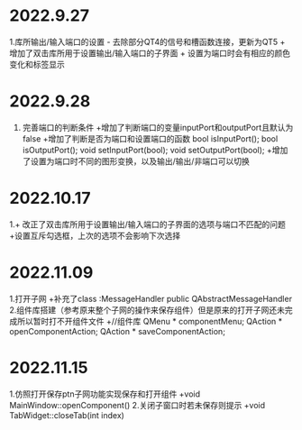 # 2022.9.27

1.库所输出/输入端口的设置
    - 去除部分QT4的信号和槽函数连接，更新为QT5
    + 增加了双击库所用于设置输出/输入端口的子界面
    + 设置为端口时会有相应的颜色变化和标签显示

# 2022.9.28
1. 完善端口的判断条件
    +增加了判断端口的变量inputPort和outputPort且默认为false 
    +增加了判断是否为端口和设置端口的函数
       bool isInputPort(); bool isOutputPort();
       void setInputPort(bool); void setOutputPort(bool);
    +增加了设置为端口时不同的图形变换，以及输出/输出/非端口可以切换

# 2022.10.17
1.+ 改正了双击库所用于设置输出/输入端口的子界面的选项与端口不匹配的问题
   +设置互斥勾选框，上次的选项不会影响下次选择

# 2022.11.09
1.打开子网
+补充了class  :MessageHandler public QAbstractMessageHandler
2.组件库搭建（参考原来整个子网的操作来保存组件）但是原来的打开子网还未完成所以暂时打不开组件文件
+//组件库
    QMenu   * componentMenu;
    QAction * openComponentAction;
    QAction * saveComponentAction;

# 2022.11.15
1.仿照打开保存ptn子网功能实现保存和打开组件
+void MainWindow::openComponent()
2.关闭子窗口时若未保存则提示
+void TabWidget::closeTab(int index)
